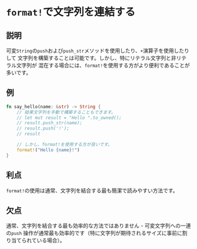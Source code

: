 # `format!`で文字列を連結する

## 説明

可変`String`の`push`および`push_str`メソッドを使用したり、`+`演算子を使用したりして
文字列を構築することは可能です。しかし、特にリテラル文字列と非リテラル文字列が
混在する場合には、`format!`を使用する方がより便利であることが多いです。

## 例

```rust
fn say_hello(name: &str) -> String {
    // 結果文字列を手動で構築することもできます。
    // let mut result = "Hello ".to_owned();
    // result.push_str(name);
    // result.push('!');
    // result

    // しかし、format!を使用する方が良いです。
    format!("Hello {name}!")
}
```

## 利点

`format!`の使用は通常、文字列を結合する最も簡潔で読みやすい方法です。

## 欠点

通常、文字列を結合する最も効率的な方法ではありません - 可変文字列への一連の`push`
操作が通常最も効率的です（特に文字列が期待されるサイズに事前に割り当てられている場合）。
